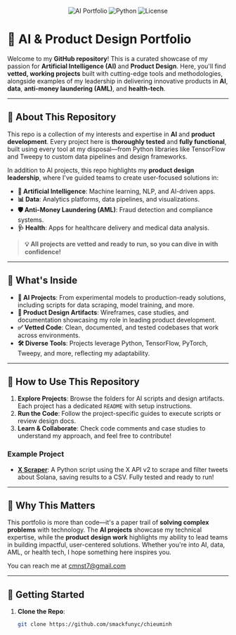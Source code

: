 <p align="center">
  <img src="https://img.shields.io/badge/AI%20Portfolio-🚀-blueviolet?style=for-the-badge" alt="AI Portfolio">
  <img src="https://img.shields.io/badge/Python-3.8+-yellow?style=for-the-badge&logo=python" alt="Python">
  <img src="https://img.shields.io/badge/License-MIT-green?style=for-the-badge" alt="License">
</p>

# 🚀 **AI & Product Design Portfolio**

Welcome to my **GitHub repository**! This is a curated showcase of my passion for **Artificial Intelligence (AI)** and **Product Design**. Here, you'll find **vetted, working projects** built with cutting-edge tools and methodologies, alongside examples of my leadership in delivering innovative products in **AI**, **data**, **anti-money laundering (AML)**, and **health-tech**.

---

## 🌟 **About This Repository**

This repo is a collection of my interests and expertise in **AI** and **product development**. Every project here is **thoroughly tested** and **fully functional**, built using every tool at my disposal—from Python libraries like TensorFlow and Tweepy to custom data pipelines and design frameworks.

In addition to AI projects, this repo highlights my **product design leadership**, where I've guided teams to create user-focused solutions in:
- **🤖 Artificial Intelligence**: Machine learning, NLP, and AI-driven apps.
- **📊 Data**: Analytics platforms, data pipelines, and visualizations.
- **🛡️ Anti-Money Laundering (AML)**: Fraud detection and compliance systems.
- **🩺 Health**: Apps for healthcare delivery and medical data analysis.

> **💡 All projects are vetted and ready to run, so you can dive in with confidence!**

---

## 📂 **What's Inside**

- **🧠 AI Projects**: From experimental models to production-ready solutions, including scripts for data scraping, model training, and more.
- **🎨 Product Design Artifacts**: Wireframes, case studies, and documentation showcasing my role in leading product development.
- **✅ Vetted Code**: Clean, documented, and tested codebases that work across environments.
- **🛠️ Diverse Tools**: Projects leverage Python, TensorFlow, PyTorch, Tweepy, and more, reflecting my adaptability.

---

## 🏁 **How to Use This Repository**

1. **Explore Projects**: Browse the folders for AI scripts and design artifacts. Each project has a dedicated `README` with setup instructions.
2. **Run the Code**: Follow the project-specific guides to execute scripts or review design docs.
3. **Learn & Collaborate**: Check code comments and case studies to understand my approach, and feel free to contribute!

### Example Project
- **[X Scraper](x_scraper/)**: A Python script using the X API v2 to scrape and filter tweets about Solana, saving results to a CSV. Fully tested and ready to run!

---

## 💪 **Why This Matters**

This portfolio is more than code—it's a paper trail of  **solving complex problems** with technology. The **AI projects** showcase my technical expertise, while the **product design work** highlights my ability to lead teams in building impactful, user-centered solutions. Whether you're into AI, data, AML, or health tech, I hope something here inspires you.

You can reach me at cmnst7@gmail.com

---

## 🚀 **Getting Started**

1. **Clone the Repo**:
   ```bash
   git clone https://github.com/smackfunyc/chieuminh
